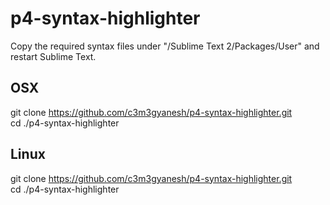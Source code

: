 # p4-syntax-highlighter  
Copy the required syntax files under "/Sublime Text 2/Packages/User" and restart Sublime Text.  

OSX  
---  
git clone https://github.com/c3m3gyanesh/p4-syntax-highlighter.git  
cd ./p4-syntax-highlighter  
<files to copy>  

Linux  
-----  
git clone https://github.com/c3m3gyanesh/p4-syntax-highlighter.git  
cd ./p4-syntax-highlighter  
<files to copy>  

